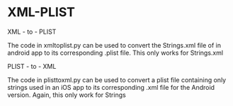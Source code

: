 # XML-PLIST


XML - to - PLIST


The code in xmltoplist.py can be used to convert the Strings.xml file of in android app to its corresponding .plist file. 
This only works for Strings.xml


PLIST - to - XML


The code in plisttoxml.py can be used to convert a plist file containing only strings used in an iOS app to its corresponding .xml file for the Android version.
Again, this only work for Strings
